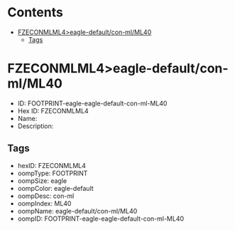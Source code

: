 



Contents
========

* [FZECONMLML4>eagle-default/con-ml/ML40](#fzeconmlml4eagle-defaultcon-mlml40)
	* [Tags](#tags)

# FZECONMLML4>eagle-default/con-ml/ML40

- ID: FOOTPRINT-eagle-eagle-default-con-ml-ML40
- Hex ID: FZECONMLML4
- Name: 
- Description: 

## Tags

- hexID: FZECONMLML4
- oompType: FOOTPRINT
- oompSize: eagle
- oompColor: eagle-default
- oompDesc: con-ml
- oompIndex: ML40
- oompName: eagle-default/con-ml/ML40
- oompID: FOOTPRINT-eagle-eagle-default-con-ml-ML40
